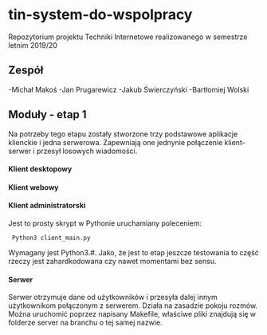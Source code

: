 # tin-system-do-wspolpracy
Repozytorium projektu Techniki Internetowe realizowanego w semestrze letnim 2019/20

## Zespół
-Michał Makoś
-Jan Prugarewicz
-Jakub Świerczyński
-Bartłomiej Wolski

## Moduły - etap 1
Na potrzeby tego etapu zostały stworzone trzy podstawowe aplikacje klienckie i jedna serwerowa. Zapewniają one jednynie połączenie klient-serwer i przesył losowych wiadomości.


#### Klient desktopowy

#### Klient webowy 

#### Klient administratorski
Jest to prosty skrypt w Pythonie uruchamiany poleceniem:
```
 Python3 client_main.py
```
Wymagany jest Python3.#. Jako, że jest to etap jeszcze testowania to część rzeczy jest zahardkodowana czy nawet momentami bez sensu. 

#### Serwer
Serwer otrzymuje dane od użytkowników i przesyła dalej innym użytkownikom połączonym z serwerem. Działa na zasadzie pokoju rozmów. Można uruchomić poprzez napisany Makefile, właściwe pliki znajdują się w folderze server na branchu o tej samej nazwie.




